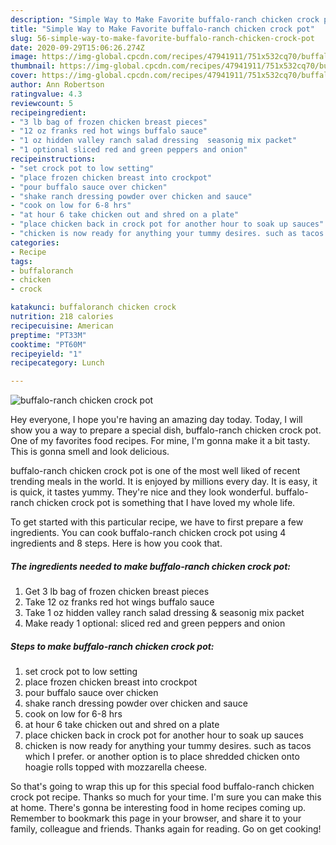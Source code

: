 ```yaml
---
description: "Simple Way to Make Favorite buffalo-ranch chicken crock pot"
title: "Simple Way to Make Favorite buffalo-ranch chicken crock pot"
slug: 56-simple-way-to-make-favorite-buffalo-ranch-chicken-crock-pot
date: 2020-09-29T15:06:26.274Z
image: https://img-global.cpcdn.com/recipes/47941911/751x532cq70/buffalo-ranch-chicken-crock-pot-recipe-main-photo.jpg
thumbnail: https://img-global.cpcdn.com/recipes/47941911/751x532cq70/buffalo-ranch-chicken-crock-pot-recipe-main-photo.jpg
cover: https://img-global.cpcdn.com/recipes/47941911/751x532cq70/buffalo-ranch-chicken-crock-pot-recipe-main-photo.jpg
author: Ann Robertson
ratingvalue: 4.3
reviewcount: 5
recipeingredient:
- "3 lb bag of frozen chicken breast pieces"
- "12 oz franks red hot wings buffalo sauce"
- "1 oz hidden valley ranch salad dressing  seasonig mix packet"
- "1 optional sliced red and green peppers and onion"
recipeinstructions:
- "set crock pot to low setting"
- "place frozen chicken breast into crockpot"
- "pour buffalo sauce over chicken"
- "shake ranch dressing powder over chicken and sauce"
- "cook on low for 6-8 hrs"
- "at hour 6 take chicken out and shred on a plate"
- "place chicken back in crock pot for another hour to soak up sauces"
- "chicken is now ready for anything your tummy desires. such as tacos which I prefer. or another option is to place shredded chicken onto hoagie rolls topped with mozzarella cheese."
categories:
- Recipe
tags:
- buffaloranch
- chicken
- crock

katakunci: buffaloranch chicken crock 
nutrition: 218 calories
recipecuisine: American
preptime: "PT33M"
cooktime: "PT60M"
recipeyield: "1"
recipecategory: Lunch

---
```



![buffalo-ranch chicken crock pot](https://img-global.cpcdn.com/recipes/47941911/751x532cq70/buffalo-ranch-chicken-crock-pot-recipe-main-photo.jpg)

Hey everyone, I hope you're having an amazing day today. Today, I will show you a way to prepare a special dish, buffalo-ranch chicken crock pot. One of my favorites food recipes. For mine, I'm gonna make it a bit tasty. This is gonna smell and look delicious.



buffalo-ranch chicken crock pot is one of the most well liked of recent trending meals in the world. It is enjoyed by millions every day. It is easy, it is quick, it tastes yummy. They're nice and they look wonderful. buffalo-ranch chicken crock pot is something that I have loved my whole life.


To get started with this particular recipe, we have to first prepare a few ingredients. You can cook buffalo-ranch chicken crock pot using 4 ingredients and 8 steps. Here is how you cook that.

<!--inarticleads1-->

##### The ingredients needed to make buffalo-ranch chicken crock pot:

1. Get 3 lb bag of frozen chicken breast pieces
1. Take 12 oz franks red hot wings buffalo sauce
1. Take 1 oz hidden valley ranch salad dressing &amp; seasonig mix packet
1. Make ready 1 optional: sliced red and green peppers and onion




<!--inarticleads2-->

##### Steps to make buffalo-ranch chicken crock pot:

1. set crock pot to low setting
1. place frozen chicken breast into crockpot
1. pour buffalo sauce over chicken
1. shake ranch dressing powder over chicken and sauce
1. cook on low for 6-8 hrs
1. at hour 6 take chicken out and shred on a plate
1. place chicken back in crock pot for another hour to soak up sauces
1. chicken is now ready for anything your tummy desires. such as tacos which I prefer. or another option is to place shredded chicken onto hoagie rolls topped with mozzarella cheese.




So that's going to wrap this up for this special food buffalo-ranch chicken crock pot recipe. Thanks so much for your time. I'm sure you can make this at home. There's gonna be interesting food in home recipes coming up. Remember to bookmark this page in your browser, and share it to your family, colleague and friends. Thanks again for reading. Go on get cooking!
